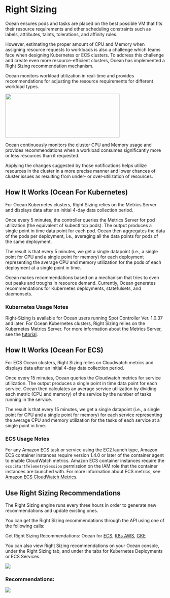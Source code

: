 # Right Sizing

Ocean ensures pods and tasks are placed on the best possible VM that fits their resource requirements and other scheduling constraints such as labels, attributes, taints, tolerations, and affinity rules.

However, estimating the proper amount of CPU and Memory when assigning resource requests to workloads is also a challenge which teams face when designing Kubernetes or ECS clusters. To address this challenge and create even more resource-efficient clusters, Ocean has implemented a Right Sizing recommendation mechanism.

Ocean monitors workload utilization in real-time and provides recommendations for adjusting the resource requirements for different workload types.

<img src="/ocean/_media/features-rightsizing-01.png" width="360" height="138" />

Ocean continuously monitors the cluster CPU and Memory usage and provides recommendations when a workload consumes significantly more or less resources than it requested.

Applying the changes suggested by those notifications helps utilize resources in the cluster in a more precise manner and lower chances of cluster issues as resulting from under- or over-utilization of resources.

## How It Works (Ocean For Kubernetes)

For Ocean Kubernetes clusters, Right Sizing relies on the Metrics Server and displays data after an initial 4-day data collection period.

Once every 5 minutes, the controller queries the Metrics Server for pod utilization (the equivalent of kubectl top pods). The output produces a single point in time data point for each pod. Ocean then aggregates the data of the pods per deployment, i.e., averaging all the data points for pods of the same deployment.

The result is that every 5 minutes, we get a single datapoint (i.e., a single point for CPU and a single point for memory) for each deployment representing the average CPU and memory utilization for the pods of each deployment at a single point in time.

Ocean makes recommendations based on a mechanism that tries to even out peaks and troughs in resource demand. Currently, Ocean generates recommendations for Kubernetes deployments, statefulsets, and daemonsets.

### Kubernetes Usage Notes

Right-Sizing is available for Ocean users running Spot Controller Ver. 1.0.37 and later.
For Ocean Kubernetes clusters, Right Sizing relies on the Kubernetes Metrics Server. For more information about the Metrics Server, see the [tutorial](ocean/tutorials/use-right-sizing).

## How It Works (Ocean For ECS)

For ECS Ocean clusters, Right Sizing relies on Cloudwatch metrics and displays data after an initial 4-day data collection period.

Once every 15 minutes, Ocean queries the Cloudwatch metrics for service utilization. The output produces a single point in time data point for each service. Ocean then calculates an average service utilization by dividing each metric (CPU and memory) of the service by the number of tasks running in the service.

The result is that every 15 minutes, we get a single datapoint (i.e., a single point for CPU and a single point for memory) for each service representing the average CPU and memory utilization for the tasks of each service at a single point in time.

### ECS Usage Notes

For any Amazon ECS task or service using the EC2 launch type, Amazon ECS container instances require version 1.4.0 or later of the container agent to enable CloudWatch metrics.
Amazon ECS container instances require the `ecs:StartTelemetrySession` permission on the IAM role that the container instances are launched with.
For more information about ECS metrics, see [Amazon ECS CloudWatch Metrics](https://docs.aws.amazon.com/AmazonECS/latest/developerguide/cloudwatch-metrics.html).

## Use Right Sizing Recommendations

The Right Sizing engine runs every three hours in order to generate new recommendations and update existing ones.

You can get the Right Sizing recommendations through the API using one of the following calls:

Get Right Sizing Recommendations: Ocean for [ECS](https://docs.spot.io/api/#operation/oceanEcsGetRightSizingRecommend), [K8s AWS](https://docs.spot.io/api/#operation/oceanAwsFilterRightSizing), [GKE](https://docs.spot.io/api/#operation/oceanGkeGetRightSizingRecommendations)

You can also view Right Sizing recommendations on your Ocean console, under the Right Sizing tab, and under the tabs for Kubernetes Deployments or ECS Services.

<img src="/ocean/_media/features-rightsizing-02.png" />

### Recommendations:

<img src="/ocean/_media/features-rightsizing-03.png" />
